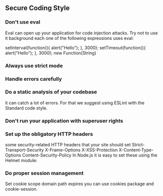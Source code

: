 ## Secure Coding Style

### Don't use eval
Eval can open up your application for code injection attacks. Try not to use it
background each one of the following expressions uses eval:

setInterval(function(){ alert("Hello"); }, 3000);
setTimeout(function(){ alert("Hello"); }, 3000);
new Function(String)

 ### Always use strict mode

 ### Handle errors carefully

 ### Do a static analysis of your codebase
 it can catch a lot of errors. For that we suggest using ESLint with the Standard code style.

### Don't run your application with superuser rights

### Set up the obligatory HTTP headers
some security-related HTTP headers that your site should set
Strict-Transport-Security 
X-Frame-Options
X-XSS-Protection
X-Content-Type-Options
Content-Security-Policy
In Node.js it is easy to set these using the Helmet module:

### Do proper session management

Set cookie scope
domain 
path 
expires 
you can use cookies package and  cookie-session.
